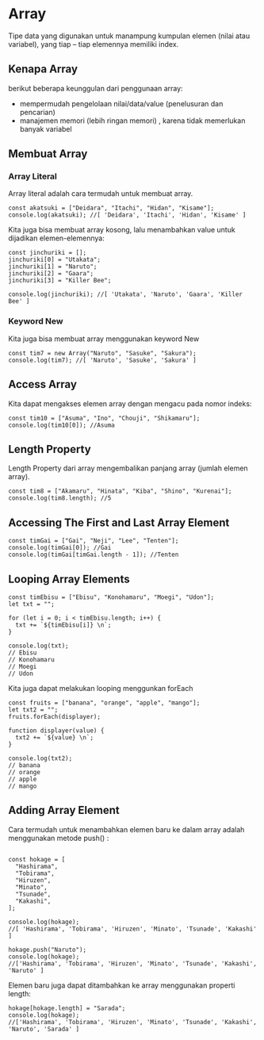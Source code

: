 # Array

Tipe data yang digunakan untuk manampung kumpulan elemen (nilai atau variabel), yang tiap – tiap elemennya memiliki index.

## Kenapa Array

berikut beberapa keunggulan dari penggunaan array:

- mempermudah pengelolaan nilai/data/value (penelusuran dan pencarian)
- manajemen memori (lebih ringan memori) , karena tidak memerlukan banyak variabel

## Membuat Array

### Array Literal

Array literal adalah cara termudah untuk membuat array.

```
const akatsuki = ["Deidara", "Itachi", "Hidan", "Kisame"];
console.log(akatsuki); //[ 'Deidara', 'Itachi', 'Hidan', 'Kisame' ]
```

Kita juga bisa membuat array kosong, lalu menambahkan value untuk dijadikan elemen-elemennya:

```
const jinchuriki = [];
jinchuriki[0] = "Utakata";
jinchuriki[1] = "Naruto";
jinchuriki[2] = "Gaara";
jinchuriki[3] = "Killer Bee";

console.log(jinchuriki); //[ 'Utakata', 'Naruto', 'Gaara', 'Killer Bee' ]
```

### Keyword New

Kita juga bisa membuat array menggunakan keyword New

```
const tim7 = new Array("Naruto", "Sasuke", "Sakura");
console.log(tim7); //[ 'Naruto', 'Sasuke', 'Sakura' ]
```

## Access Array

Kita dapat mengakses elemen array dengan mengacu pada nomor indeks:

```
const tim10 = ["Asuma", "Ino", "Chouji", "Shikamaru"];
console.log(tim10[0]); //Asuma
```

## Length Property

Length Property dari array mengembalikan panjang array (jumlah elemen array).

```
const tim8 = ["Akamaru", "Hinata", "Kiba", "Shino", "Kurenai"];
console.log(tim8.length); //5
```

## Accessing The First and Last Array Element

```
const timGai = ["Gai", "Neji", "Lee", "Tenten"];
console.log(timGai[0]); //Gai
console.log(timGai[timGai.length - 1]); //Tenten
```

## Looping Array Elements

```
const timEbisu = ["Ebisu", "Konohamaru", "Moegi", "Udon"];
let txt = "";

for (let i = 0; i < timEbisu.length; i++) {
  txt += `${timEbisu[i]} \n`;
}

console.log(txt);
// Ebisu
// Konohamaru
// Moegi
// Udon
```

Kita juga dapat melakukan looping menggunkan forEach

```
const fruits = ["banana", "orange", "apple", "mango"];
let txt2 = "";
fruits.forEach(displayer);

function displayer(value) {
  txt2 += `${value} \n`;
}

console.log(txt2);
// banana
// orange
// apple
// mango
```

## Adding Array Element

Cara termudah untuk menambahkan elemen baru ke dalam array adalah menggunakan metode push() :

```

const hokage = [
  "Hashirama",
  "Tobirama",
  "Hiruzen",
  "Minato",
  "Tsunade",
  "Kakashi",
];

console.log(hokage);
//[ 'Hashirama', 'Tobirama', 'Hiruzen', 'Minato', 'Tsunade', 'Kakashi' ]

hokage.push("Naruto");
console.log(hokage);
//['Hashirama', 'Tobirama', 'Hiruzen', 'Minato', 'Tsunade', 'Kakashi', 'Naruto' ]
```

Elemen baru juga dapat ditambahkan ke array menggunakan properti length:

```
hokage[hokage.length] = "Sarada";
console.log(hokage);
//['Hashirama', 'Tobirama', 'Hiruzen', 'Minato', 'Tsunade', 'Kakashi', 'Naruto', 'Sarada' ]
```
